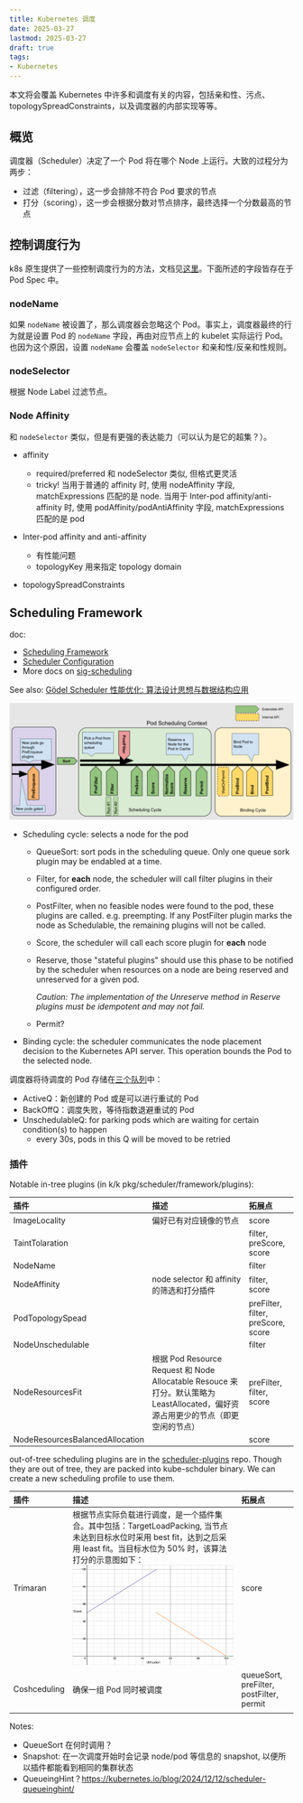 ```yaml
---
title: Kubernetes 调度
date: 2025-03-27
lastmod: 2025-03-27
draft: true
tags:
- Kubernetes
---
```


本文将会覆盖 Kubernetes 中许多和调度有关的内容，包括亲和性、污点、topologySpreadConstraints，以及调度器的内部实现等等。

## 概览

调度器（Scheduler）决定了一个 Pod 将在哪个 Node 上运行。大致的过程分为两步：

- 过滤（filtering），这一步会排除不符合 Pod 要求的节点
- 打分（scoring），这一步会根据分数对节点排序，最终选择一个分数最高的节点

## 控制调度行为

k8s 原生提供了一些控制调度行为的方法，文档见[这里](https://kubernetes.io/docs/concepts/scheduling-eviction/assign-pod-node/)。下面所述的字段皆存在于 Pod Spec 中。

### nodeName

如果 `nodeName` 被设置了，那么调度器会忽略这个 Pod。事实上，调度器最终的行为就是设置 Pod 的 `nodeName` 字段，再由对应节点上的 kubelet 实际运行 Pod。也因为这个原因，设置 `nodeName` 会覆盖 `nodeSelector` 和亲和性/反亲和性规则。

### nodeSelector

根据 Node Label 过滤节点。

### Node Affinity

和 `nodeSelector` 类似，但是有更强的表达能力（可以认为是它的超集？）。

- affinity
  - required/preferred 和 nodeSelector 类似, 但格式更灵活
  - tricky! 当用于普通的 affinity 时, 使用 nodeAffinity 字段, matchExpressions 匹配的是 node. 当用于 Inter-pod affinity/anti-affinity 时, 使用 podAffinity/podAntiAffinity 字段, matchExpressions 匹配的是 pod

- Inter-pod affinity and anti-affinity
  - 有性能问题
  - topologyKey 用来指定 topology domain

- topologySpreadConstraints

## Scheduling Framework


doc:

- [Scheduling Framework](https://kubernetes.io/docs/concepts/scheduling-eviction/scheduling-framework/)
- [Scheduler Configuration](https://kubernetes.io/docs/reference/scheduling/config)
- More docs on [sig-scheduling](https://github.com/kubernetes/community/tree/master/contributors/devel/sig-scheduling)

See also: [Gödel Scheduler 性能优化: 算法设计思想与数据结构应用](https://mp.weixin.qq.com/s/xEYR_vC9LDaka9-EwalqcA)

![image-20250327152907057](./image-20250327152907057.png)
- Scheduling cycle: selects a node for the pod
  
  - QueueSort: sort pods in the scheduling queue. Only one queue sork plugin may be endabled at a time.
  
  - Filter, for **each** node, the scheduler will call filter plugins in their configured order.
  
  - PostFilter, when no feasible nodes were found to the pod, these plugins are called. e.g. preempting. If any PostFilter plugin marks the node as Schedulable, the remaining plugins will not be called.
  
  - Score, the scheduler will call each score plugin for **each** node
  
  - Reserve, those "stateful plugins" should use this phase to be notified by the scheduler when resources on a node are being reserved and unreserved for a given pod.
  
    *Caution: The implementation of the Unreserve method in Reserve plugins must be idempotent and may not fail.* 
  
  - Permit?
  
- Binding cycle: the scheduler communicates the node placement decision to the Kubernetes API server. This operation bounds the Pod to the selected node.

调度器将待调度的 Pod 存储在[三个队列](https://github.com/kubernetes/community/blob/master/contributors/devel/sig-scheduling/scheduler_queues.md)中： 

- ActiveQ：新创建的 Pod 或是可以进行重试的 Pod
- BackOffQ：调度失败，等待指数退避重试的 Pod
- UnschedulableQ: for parking pods which are waiting for certain condition(s) to happen
  - every 30s, pods in this Q will be moved to be retried

### 插件

Notable in-tree plugins (in k/k pkg/scheduler/framework/plugins):

| 插件                            | 描述                                                         | 拓展点                             |
| :------------------------------ | :----------------------------------------------------------- | :--------------------------------- |
| ImageLocality                   | 偏好已有对应镜像的节点                                       | score                              |
| TaintTolaration                 |                                                              | filter, preScore, score            |
| NodeName                        |                                                              | filter                             |
| NodeAffinity                    | node selector 和 affinity 的筛选和打分插件                   | filter, score                      |
| PodTopologySpead                |                                                              | preFilter, filter, preScore, score |
| NodeUnschedulable               |                                                              | filter                             |
| NodeResourcesFit                 | 根据 Pod Resource Request 和 Node Allocatable Resouce 来打分。默认策略为 LeastAllocated，偏好资源占用更少的节点（即更空闲的节点） | preFilter, filter, score           |
| NodeResourcesBalancedAllocation |                                                              | score                              |

out-of-tree scheduling plugins are in the [scheduler-plugins](https://github.com/kubernetes-sigs/scheduler-plugins) repo. Though they are out of tree, they are packed into kube-schduler binary. We can create a new scheduling profile to use them.

| 插件         | 描述                                                         | 拓展点                                   |
| :----------- | :----------------------------------------------------------- | :--------------------------------------- |
| Trimaran     | 根据节点实际负载进行调度，是一个插件集合。其中包括：TargetLoadPacking, 当节点未达到目标水位时采用 best fit，达到之后采用 least fit。当目标水位为 50% 时，该算法打分的示意图如下：![image-20250327152933965](./image-20250327152933965.png) | score                                    |
| Coshceduling | 确保一组 Pod 同时被调度                                      | queueSort, preFilter, postFilter, permit |
|              |                                                              |                                          |

Notes:

- QueueSort 在何时调用？
- Snapshot: 在一次调度开始时会记录 node/pod 等信息的 snapshot, 以便所以插件都能看到相同的集群状态
- QueueingHint？https://kubernetes.io/blog/2024/12/12/scheduler-queueinghint/